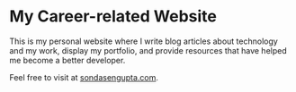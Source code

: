 My Career-related Website
==========
This is my personal website where I write blog articles about technology and my work, display my portfolio, and provide resources that have helped me become a better developer.

Feel free to visit at [sondasengupta.com](http://sondasengupta.com).
